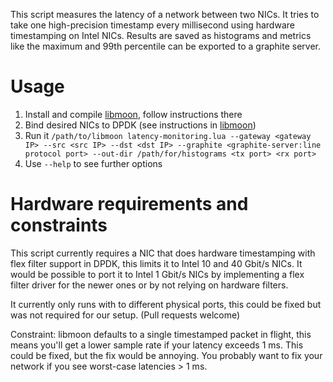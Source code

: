 This script measures the latency of a network between two NICs.
It tries to take one high-precision timestamp every millisecond using hardware timestamping on Intel NICs.
Results are saved as histograms and metrics like the maximum and 99th percentile can be exported to a graphite server.

Usage
=====
1. Install and compile [libmoon](https://github.com/libmoon/libmoon), follow instructions there
2. Bind desired NICs to DPDK (see instructions in [libmoon](https://github.com/libmoon/libmoon))
3. Run it
```/path/to/libmoon latency-monitoring.lua --gateway <gateway IP> --src <src IP> --dst <dst IP> --graphite <graphite-server:line protocol port> --out-dir /path/for/histograms <tx port> <rx port>```
4. Use ```--help``` to see further options


Hardware requirements and constraints
=====================================
This script currently requires a NIC that does hardware timestamping with flex filter support in DPDK, this limits it to Intel 10 and 40 Gbit/s NICs.
It would be possible to port it to Intel 1 Gbit/s NICs by implementing a flex filter driver for the newer ones or by not relying on hardware filters.

It currently only runs with to different physical ports, this could be fixed but was not required for our setup. (Pull requests welcome)


Constraint: libmoon defaults to a single timestamped packet in flight, this means you'll get a lower sample rate if your latency exceeds 1 ms.
This could be fixed, but the fix would be annoying. You probably want to fix your network if you see worst-case latencies > 1 ms.
